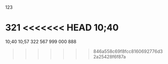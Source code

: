123

321
<<<<<<< HEAD
10;40
=======
10;40
10;57
322
567
999 
000
888
>>>>>>> 846a558c69f8fcc8160692776d32a25428f6f87a

